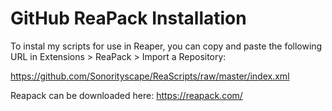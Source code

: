 # **GitHub ReaPack Installation**

To instal my scripts for use in Reaper, you can copy and paste the following URL in Extensions > ReaPack > Import a Repository:

https://github.com/Sonorityscape/ReaScripts/raw/master/index.xml

Reapack can be downloaded here: https://reapack.com/
